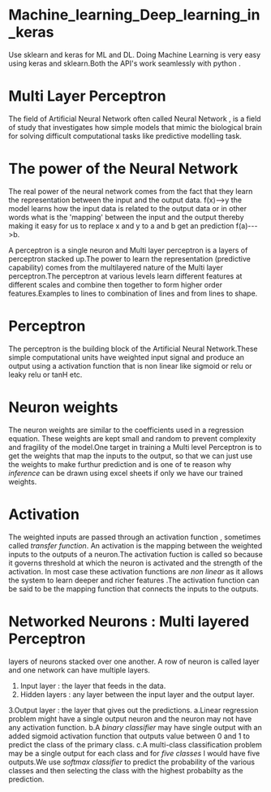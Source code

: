 # Machine_learning_Deep_learning_in_keras
Use sklearn and keras for ML and DL. Doing Machine Learning is very easy using keras and sklearn.Both the API's work seamlessly with python .
# Multi Layer Perceptron
The field of Artificial Neural Network often called Neural Network , is a field of study that investigates how simple models that mimic the biological brain for solving difficult computational tasks like predictive modelling task.
# The power of the Neural Network
The real power of the neural network comes from the fact that they learn the representation between the input and the output data. f(x)-->y the model learns how the input data is related to the output data or in other words what is the 'mapping' between the input and the output thereby making it easy for us to replace x and y to a and b get an prediction f(a)--->b.

A perceptron is a single neuron and Multi layer perceptron is a layers of perceptron stacked up.The power to learn the representation (predictive capability) comes from the multilayered nature of the Multi layer perceptron.The perceptron at various levels learn different features at different scales and combine then together to form higher order features.Examples to lines to combination of lines and from lines to shape.

# Perceptron

The perceptron is the building block of the Artificial Neural Network.These simple computational units have weighted input signal and produce an output using a activation function that is non linear like sigmoid or relu or leaky relu or tanH etc.

# Neuron weights
The neuron weights are similar to the coefficients used in a regression equation. These weights are kept small and random to prevent complexity and fragility of the model.One target in  training a Multi level Perceptron is to get the weights that map the inputs to the output, so that we can just use the weights to make furthur prediction  and is one of te reason why _inference_ can be drawn using excel sheets if only we have our trained weights. 

# Activation
The weighted inputs are passed through an activation function , sometimes called _transfer function_. An activation is the mapping between the weighted inputs to the outputs of a neuron.The activation fuction is called so because it governs threshold at which the neuron  is activated and the strength of the activation. In most case these activation functions are _non linear_ as it allows the system to learn deeper and richer features .The activation function can be said to be the mapping function that connects the inputs to the outputs.

# Networked Neurons : Multi layered Perceptron 
layers of neurons stacked over one another. A row of neuron is called layer and one network can have multiple layers.
1. Input layer :  the layer that feeds in the data.
2. Hidden layers : any layer between the input layer and the output layer.

3.Output layer : the layer that gives out the predictions.
a.Linear regression problem might have a single output neuron and the neuron may not have any activation function.
b.A _binary classifier_ may have single output with an added sigmoid activation function that outputs value between 0 and 1 to predict the class of the primary class.
c.A multi-class classification problem may be a single output for each class and for _five classes_ I would have five outputs.We use _softmax classifier_ to predict the probability of the various classes and then selecting the class with the highest probabilty as the prediction.
